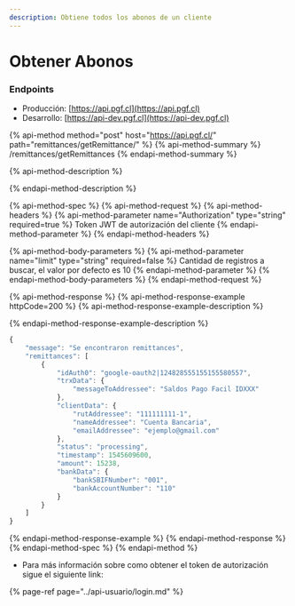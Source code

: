 ```yaml
---
description: Obtiene todos los abonos de un cliente
---
```


# Obtener Abonos

### Endpoints

* Producción: [https://api.pgf.cl](https://api.pgf.cl)
* Desarrollo: [https://api-dev.pgf.cl](https://api-dev.pgf.cl)

{% api-method method="post" host="https://api.pgf.cl/" path="remittances/getRemittance/" %}
{% api-method-summary %}
/remittances/getRemittances
{% endapi-method-summary %}

{% api-method-description %}

{% endapi-method-description %}

{% api-method-spec %}
{% api-method-request %}
{% api-method-headers %}
{% api-method-parameter name="Authorization" type="string" required=true %}
Token JWT de autorización del cliente
{% endapi-method-parameter %}
{% endapi-method-headers %}

{% api-method-body-parameters %}
{% api-method-parameter name="limit" type="string" required=false %}
Cantidad de registros a buscar, el valor por defecto es 10
{% endapi-method-parameter %}
{% endapi-method-body-parameters %}
{% endapi-method-request %}

{% api-method-response %}
{% api-method-response-example httpCode=200 %}
{% api-method-response-example-description %}

{% endapi-method-response-example-description %}

```javascript
{
    "message": "Se encontraron remittances",
    "remittances": [
        {
            "idAuth0": "google-oauth2|124828555155155580557",
            "trxData": {
                "messageToAddressee": "Saldos Pago Facil IDXXX"
            },
            "clientData": {
                "rutAddressee": "111111111-1",
                "nameAddressee": "Cuenta Bancaria",
                "emailAddressee": "ejemplo@gmail.com"
            },
            "status": "processing",
            "timestamp": 1545609600,
            "amount": 15238,
            "bankData": {
                "bankSBIFNumber": "001",
                "bankAccountNumber": "110"
            }
        }
    ]
}
```
{% endapi-method-response-example %}
{% endapi-method-response %}
{% endapi-method-spec %}
{% endapi-method %}

* Para más información sobre como obtener el token de autorización sigue el siguiente link:

{% page-ref page="../api-usuario/login.md" %}

